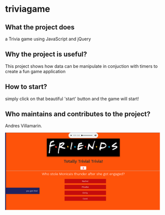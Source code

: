 # triviagame
 ## What the project does
 a Trivia game using JavaScript and jQuery
 
 ## Why the project is useful?
 This project shows how data can be manipulate in conjuction with timers to create a fun game application
 
 ## How to start?
 simply click on that beautiful 'start' button and the game will start!
 
 ## Who maintains and contributes to the project?
 Andres Villamarin.

![dumbnail](https://github.com/andresjoelv/triviagame/blob/master/assets/images/dumbnail.PNG)
